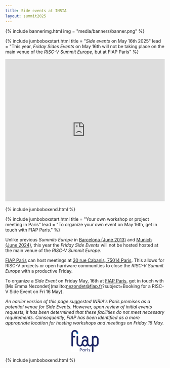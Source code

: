 ```yaml
---
title: Side events at INRIA
layout: summit2025
---
```


{% include bannerimg.html
    img = "media/banners/banner.png"
%}

{% include jumboboxstart.html
	title = "*Side events* on May 16th 2025"
	lead = "This year, *Friday Sides Events* on May 16th will not be taking place on the main venue of the *RISC-V Summit Europe*, but at FIAP Paris"
%}

<iframe src="https://www.google.com/maps/embed?pb=!1m18!1m12!1m3!1d7516.8585107717445!2d2.3354952783735756!3d48.830465771328576!2m3!1f0!2f0!3f0!3m2!1i1024!2i768!4f13.1!3m3!1m2!1s0x47e671bc17c61afb%3A0x189e78ebb0a8e7b4!2sFIAP%20Paris!5e1!3m2!1sfr!2sfr!4v1741626582672!5m2!1sfr!2sfr" width="100%" height="450" style="border:0;" allowfullscreen="" loading="lazy" referrerpolicy="no-referrer-when-downgrade"></iframe>

{% include jumboboxend.html %}

{% include jumboboxstart.html
	title = "Your own workshop or project meeting in Paris"
	lead = "To organize your own event on May 16th, get in touch with FIAP Paris."
%}

Unlike previous *Summits Europe* in [Barcelona (June
2013)](https://riscv-europe.org/summit/2023/side-events) and [Munich
(June 2024)](https://riscv-europe.org/summit/2024/sideevents), this
year the *Friday Side Events* will not be hosted hosted at the main
venue of the *RISC-V Summit Europe*.

[FIAP Paris](https://www.fiap.paris/en) can host meetings at [30 rue
Cabanis, 75014
Paris](https://www.google.com/maps/place/30+Rue+Cabanis,+75014+Paris). This
allows for RISC-V projects or open hardware communities to close the
*RISC-V Summit Europe* with a productive Friday.

To organize a *Side Event* on Friday May, 16th at [FIAP
Paris](https://www.fiap.paris/en), get in touch with [Ms Emma
Nezondet](mailto:nezondet@fiap.fr?subject=Booking for a RISC-V Side
Event on Fri 16 May).

*An earlier version of this page suggested INRIA's Paris premises as
a potential venue for Side Events. However, upon review of initial
events requests, it has been determined that these facilities do not
meet necessary requirements. Consequently, FIAP has been identified
as a more appropriate location for hosting workshops and meetings on
Friday 16 May.*

<p align="center"><img src="media/logos/FIAP.svg" alt="FIAP" height="70"></p>

{% include jumboboxend.html %}
